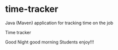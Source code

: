 # time-tracker
Java (Maven) application for tracking time on the job

Time tracker

Good Night  good morning Students enjoy!!!
